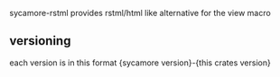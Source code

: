sycamore-rstml provides rstml/html like alternative for the view macro

## versioning

each version is in this format {sycamore version}-{this crates version}